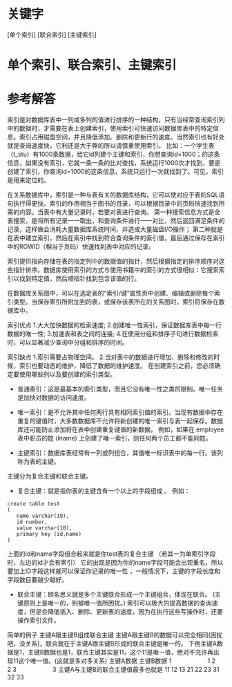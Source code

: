 # 关键字

[单个索引] [联合索引] [主键索引]

# 单个索引、联合索引、主键索引

# 参考解答
索引是对数据库表中一列或多列的值进行排序的一种结构，只有当经常查询索引列中的数据时，才需要在表上创建索引，使用索引可快速访问数据库表中的特定信息。索引占用磁盘空间，并且降低添加、删除和更新行的速度。当然索引也有好处就是查询速度快，它利还是大于弊的所以请慎重使用索引。
比如：一个学生表（t_stu）有1000条数据，给它id列建个主键和索引，你想查询id=1000；的这条信息，如果没有索引，它就一条一条的比对查找，系统运行1000次才找到，要是创建了索引，你查询id=1000的这条信息，系统只运行一次就找到了。可见，索引是用来定位的。

在关系数据库中，索引是一种与表有关的数据库结构，它可以使对应于表的SQL语句执行得更快。索引的作用相当于图书的目录，可以根据目录中的页码快速找到所需的内容。当表中有大量记录时，若要对表进行查询。
第一种搜索信息方式是全表搜索，是将所有记录一一取出，和查询条件进行一一对比，然后返回满足条件的记录，这样做会消耗大量数据库系统时间，并造成大量磁盘I/O操作；
第二种就是在表中建立索引，然后在索引中找到符合查询条件的索引值，最后通过保存在索引中的ROWID（相当于页码）快速找到表中对应的记录。

索引提供指向存储在表的指定列中的数据值的指针，然后根据指定的排序顺序对这些指针排序。数据库使用索引的方式与使用书籍中的索引的方式很相似：它搜索索引以找到特定值，然后顺指针找到包含该值的行。

在数据库关系图中，可以在选定表的“索引/键”属性页中创建、编辑或删除每个索引类型。当保存索引所附加到的表，或保存该表所在的关系图时，索引将保存在数据库中。

索引优点
1.大大加快数据的检索速度;
2.创建唯一性索引，保证数据库表中每一行数据的唯一性;
3.加速表和表之间的连接;
4.在使用分组和排序子句进行数据检索时，可以显著减少查询中分组和排序的时间。

索引缺点
1.索引需要占物理空间。
2.当对表中的数据进行增加、删除和修改的时候，索引也要动态的维护，降低了数据的维护速度。
在创建索引之前，您必须确定要使用哪些列以及要创建的索引类型。

* 普通索引：这是最基本的索引类型，而且它没有唯一性之类的限制。唯一任务是加快对数据的访问速度。

* 唯一索引：是不允许其中任何两行具有相同索引值的索引。当现有数据中存在重复的键值时，大多数数据库不允许将新创建的唯一索引与表一起保存。数据库还可能防止添加将在表中创建重复键值的新数据。
例如，如果在 employee 表中职员的姓 (lname) 上创建了唯一索引，则任何两个员工都不能同姓。

* 主键索引：数据库表经常有一列或列组合，其值唯一标识表中的每一行。该列称为表的主键。

主键分为复合主键和联合主键。

* 复合主键：就是指你表的主键含有一个以上的字段组成 。
例如：
```
create table test 
( 
   name varchar(19), 
   id number, 
   value varchar(10), 
   primary key (id,name) 
)
```
上面的id和name字段组合起来就是你test表的复合主键 （若其一为单索引字段时，左边的id才会有索引）
它的出现是因为你的name字段可能会出现重名，所以要加上ID字段这样就可以保证你记录的唯一性 ，一般情况下，主键的字段长度和字段数目要越少越好。 

* 联合主键：顾名思义就是多个主键联合形成一个主键组合，体现在联合。
(主键原则上是唯一的，别被唯一值所困扰。) 
索引可以极大的提高数据的查询速度，但是会降低插入、删除、更新表的速度，因为在执行这些写操作时，还要操作索引文件。

简单的例子 
主键A跟主键B组成联合主键 
主键A跟主键B的数据可以完全相同(困扰吧，没关系)，联合就在于主键A跟主键B形成的联合主键是唯一的。 
下例主键A数据是1，主键B数据也是1，联合主键其实是11，这个11是唯一值，绝对不充许再出现11这个唯一值。(这就是多对多关系) 
主键A数据 主键B数据 
1　　　　　　1 
2　　　　　　2 
3　　　　　　3 
主键A与主键B的联合主键值最多也就是 
11 12 13 
21 22 23 
31 32 33




